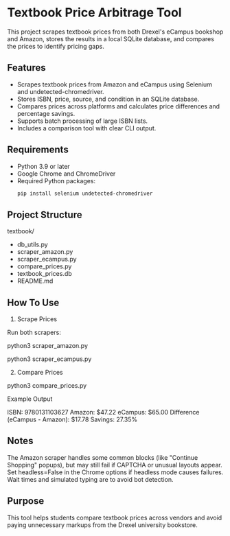 # Textbook Price Arbitrage Tool

This project scrapes textbook prices from both Drexel's eCampus bookshop and Amazon, stores the results in a local SQLite database, and compares the prices to identify pricing gaps.

## Features
- Scrapes textbook prices from Amazon and eCampus using Selenium and undetected-chromedriver.
- Stores ISBN, price, source, and condition in an SQLite database.
- Compares prices across platforms and calculates price differences and percentage savings.
- Supports batch processing of large ISBN lists.
- Includes a comparison tool with clear CLI output.

## Requirements
- Python 3.9 or later
- Google Chrome and ChromeDriver
- Required Python packages:
  ```bash
  pip install selenium undetected-chromedriver

## Project Structure
textbook/
- db_utils.py
- scraper_amazon.py
- scraper_ecampus.py
- compare_prices.py
- textbook_prices.db
- README.md

## How To Use
1. Scrape Prices

Run both scrapers:

python3 scraper_amazon.py

python3 scraper_ecampus.py

2. Compare Prices

python3 compare_prices.py

Example Output

ISBN: 9780131103627
  Amazon:  $47.22
  eCampus: $65.00
  Difference (eCampus - Amazon): $17.78
  Savings: 27.35%

## Notes
The Amazon scraper handles some common blocks (like "Continue Shopping" popups), but may still fail if CAPTCHA or unusual layouts appear. Set headless=False in the Chrome options if headless mode causes failures. Wait times and simulated typing are to avoid bot detection.

## Purpose

This tool helps students compare textbook prices across vendors and avoid paying unnecessary markups from the Drexel university bookstore.

